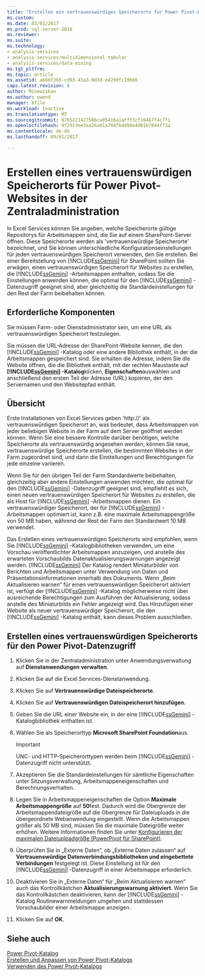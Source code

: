 ```yaml
---
title: "Erstellen ein vertrauenswürdiges Speicherorts für Power Pivot-Websites in der Zentraladministration | Microsoft Docs"
ms.custom: 
ms.date: 03/01/2017
ms.prod: sql-server-2016
ms.reviewer: 
ms.suite: 
ms.technology:
- analysis-services
- analysis-services/multidimensional-tabular
- analysis-services/data-mining
ms.tgt_pltfrm: 
ms.topic: article
ms.assetid: a666f365-cd93-43a3-9d3d-e429dfc19b66
caps.latest.revision: 8
author: Minewiskan
ms.author: owend
manager: kfile
ms.workload: Inactive
ms.translationtype: MT
ms.sourcegitcommit: 876522142756bca05416a1afff3cf10467f4c7f1
ms.openlocfilehash: 9f2913ee3aa26a01a704fbdd94a4d01b7044f73a
ms.contentlocale: de-de
ms.lasthandoff: 09/01/2017

---
```

# <a name="create-a-trusted-location-for-power-pivot-sites-in-central-administration"></a>Erstellen eines vertrauenswürdigen Speicherorts für Power Pivot-Websites in der Zentraladministration
  In Excel Services können Sie angeben, welche Speicherorte gültige Repositorys für Arbeitsmappen sind, die Sie auf einem SharePoint-Server öffnen. Diese Speicherorte werden als 'vertrauenswürdige Speicherorte' bezeichnet, und Sie können unterschiedliche Konfigurationseinstellungen für jeden vertrauenswürdigen Speicherort verwenden, den Sie erstellen. Bei einer Bereitstellung von [!INCLUDE[ssGemini](../../includes/ssgemini-md.md)] für SharePoint sollten Sie erwägen, einen vertrauenswürdigen Speicherort für Websites zu erstellen, die [!INCLUDE[ssGemini](../../includes/ssgemini-md.md)] -Arbeitsmappen enthalten, sodass Sie die Einstellungen anwenden können, die optimal für den [!INCLUDE[ssGemini](../../includes/ssgemini-md.md)] -Datenzugriff geeignet sind, aber gleichzeitig die Standardeinstellungen für den Rest der Farm beibehalten können.  
  
  
## <a name="prerequisites"></a>Erforderliche Komponenten  
 Sie müssen Farm- oder Dienstadministrator sein, um eine URL als vertrauenswürdigen Speicherort festzulegen.  
  
 Sie müssen die URL-Adresse der SharePoint-Website kennen, die den [!INCLUDE[ssGemini](../../includes/ssgemini-md.md)] -Katalog oder eine andere Bibliothek enthält, in der die Arbeitsmappen gespeichert sind. Sie erhalten die Adresse, indem Sie die Website öffnen, die die Bibliothek enthält, mit der rechten Maustaste auf **[!INCLUDE[ssGemini](../../includes/ssgemini-md.md)] -Katalog**klicken, **Eigenschaften**auswählen und anschließend den ersten Teil der Adresse (URL) kopieren, der den Servernamen und den Websitepfad enthält.  
  
##  <a name="overview"></a> Übersicht  
 Erste Installationen von Excel Services geben 'http://' als vertrauenswürdigen Speicherort an, was bedeutet, dass Arbeitsmappen von jeder beliebigen Website in der Farm auf dem Server geöffnet werden können. Wenn Sie eine bessere Kontrolle darüber benötigen, welche Speicherorte als vertrauenswürdig angesehen werden, können Sie neue, vertrauenswürdige Speicherorte erstellen, die bestimmten Websites in der Farm zugeordnet sind, und dann die Einstellungen und Berechtigungen für jede einzelne variieren.  
  
 Wenn Sie für den übrigen Teil der Farm Standardwerte beibehalten, gleichzeitig aber andere Einstellungen anwenden möchten, die optimal für den [!INCLUDE[ssGemini](../../includes/ssgemini-md.md)] -Datenzugriff geeignet sind, empfiehlt es sich, einen neuen vertrauenswürdigen Speicherort für Websites zu erstellen, die als Host für [!INCLUDE[ssGemini](../../includes/ssgemini-md.md)] -Arbeitsmappen dienen. Ein vertrauenswürdiger Speicherort, der für [!INCLUDE[ssGemini](../../includes/ssgemini-md.md)] -Arbeitsmappen optimiert ist, kann z.B. eine maximale Arbeitsmappengröße von 50 MB haben, während der Rest der Farm den Standardwert 10 MB verwendet.  
  
 Das Erstellen eines vertrauenswürdigen Speicherorts wird empfohlen, wenn Sie [!INCLUDE[ssGemini](../../includes/ssgemini-md.md)] -Katalogbibliotheken verwenden, um eine Vorschau veröffentlichter Arbeitsmappen anzuzeigen, und anstelle des erwarteten Vorschaubilds Datenaktualisierungswarnungen angezeigt werden. [!INCLUDE[ssGemini](../../includes/ssgemini-md.md)] Der Katalog rendert Miniaturbilder von Berichten und Arbeitsmappen unter Verwendung von Daten und Präsentationsinformationen innerhalb des Dokuments. Wenn „Beim Aktualisieren warnen“ für einen vertrauenswürdigen Speicherort aktiviert ist, verfügt der [!INCLUDE[ssGemini](../../includes/ssgemini-md.md)] -Katalog möglicherweise nicht über ausreichende Berechtigungen zum Ausführen der Aktualisierung, sodass anstelle des Miniaturbilds ein Fehler angezeigt wird. Das Hinzufügen einer Website als neuer vertrauenswürdiger Speicherort, die den [!INCLUDE[ssGemini](../../includes/ssgemini-md.md)] -Katalog enthält, kann dieses Problem ausschließen.  
  
##  <a name="create"></a> Erstellen eines vertrauenswürdigen Speicherorts für den Power Pivot-Datenzugriff  
  
1.  Klicken Sie in der Zentraladministration unter Anwendungsverwaltung auf **Dienstanwendungen verwalten**.  
  
2.  Klicken Sie auf die Excel Services-Dienstanwendung.  
  
3.  Klicken Sie auf **Vertrauenswürdige Dateispeicherorte**.  
  
4.  Klicken Sie auf **Vertrauenswürdigen Dateispeicherort hinzufügen**.  
  
5.  Geben Sie die URL einer Website ein, in der eine [!INCLUDE[ssGemini](../../includes/ssgemini-md.md)] -Katalogbibliothek enthalten ist.  
  
6.  Wählen Sie als Speicherorttyp **Microsoft SharePoint Foundation**aus.  
  
    > [!IMPORTANT]  
    >  UNC- und HTTP-Speicherorttypen werden beim [!INCLUDE[ssGemini](../../includes/ssgemini-md.md)] -Datenzugriff nicht unterstützt.  
  
7.  Akzeptieren Sie die Standardeinstellungen für sämtliche Eigenschaften unter Sitzungsverwaltung, Arbeitsmappeneigenschaften und Berechnungsverhalten.  
  
8.  Legen Sie in Arbeitsmappeneigenschaften die Option **Maximale Arbeitsmappengröße** auf **50**fest. Dadurch wird die Obergrenze der Arbeitsmappendateigröße auf die Obergrenze für Dateiuploads in die übergeordnete Webanwendung eingestellt. Wenn die Arbeitsmappen größer als 50 MB sind, müssen Sie die maximale Dateigröße weiter erhöhen. Weitere Informationen finden Sie unter [Konfigurieren der maximalen Dateiuploadgröße &#40;PowerPivot für SharePoint&#41;](../../analysis-services/power-pivot-sharepoint/configure-maximum-file-upload-size-power-pivot-for-sharepoint.md).  
  
9. Überprüfen Sie in „Externe Daten“, ob „Externe Daten zulassen“ auf **Vertrauenswürdige Datenverbindungsbibliotheken und eingebettete Verbindungen** festgelegt ist. Diese Einstellung ist für den [!INCLUDE[ssGemini](../../includes/ssgemini-md.md)] -Datenzugriff in einer Arbeitsmappe erforderlich.  
  
10. Deaktivieren Sie in „Externe Daten“ für „Beim Aktualisieren warnen“ auch das Kontrollkästchen **Aktualisierungswarnung aktiviert**. Wenn Sie das Kontrollkästchen deaktivieren, kann der [!INCLUDE[ssGemini](../../includes/ssgemini-md.md)] -Katalog Routinewarnmeldungen umgehen und stattdessen Vorschaubilder einer Arbeitsmappe anzeigen.  
  
11. Klicken Sie auf **OK**.  
  
## <a name="see-also"></a>Siehe auch  
 [Power Pivot-Katalog](http://msdn.microsoft.com/library/2a0db616-e08e-4062-aac8-979f8cad7794)   
 [Erstellen und Anpassen von Power Pivot-Katalogs](../../analysis-services/power-pivot-sharepoint/create-and-customize-power-pivot-gallery.md)   
 [Verwenden des Power Pivot-Katalogs](../../analysis-services/power-pivot-sharepoint/use-power-pivot-gallery.md)  
  
  


